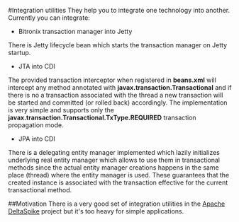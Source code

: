 #Integration utilities
They help you to integrate one technology into another.
Currently you can integrate:
* Bitronix transaction manager into Jetty

There is Jetty lifecycle bean which starts the transaction manager on Jetty startup.

* JTA into CDI

The provided transaction interceptor when registered in **beans.xml**
will intercept any method annotated with **javax.transaction.Transactional**
and if there is no a transaction associated with the thread
a new transaction will be started and committed (or rolled back) accordingly.
The implementation is very simple and supports only
the **javax.transaction.Transactional.TxType.REQUIRED** transaction propagation mode.

* JPA into CDI

There is a delegating entity manager implemented which lazily initializes underlying real entity manager
which allows to use them in transactional methods since the actual entity manager creations happens in the same place (thread)
where the entity manager is used. These guarantees that the created instance is associated with the transaction effective
for the current transactional method.

##Motivation
There is a very good set of integration utilities in the [Apache DeltaSpike](http://deltaspike.apache.org/documentation/#_introduction) project
but it's too heavy for simple applications.

